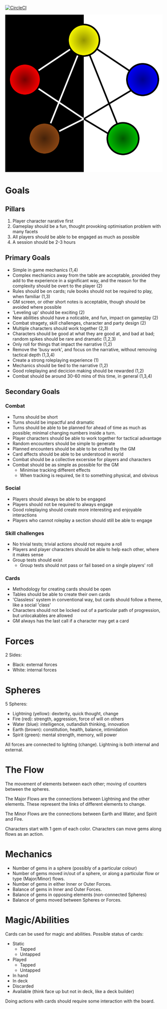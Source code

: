 [![CircleCI](https://circleci.com/gh/LukeAngove/MyRPG.svg?style=svg)](https://circleci.com/gh/LukeAngove/MyRPG)

![Image](images/board.svg)

# Goals
## Pillars
1. Player character narative first
2. Gameplay should be a fun, thought provoking optimisation problem with many facets
3. All players should be able to be engaged as much as possible
4. A session should be 2-3 hours

## Primary Goals
 - Simple in game mechanics (1,4)
 - Complex mechianics away from the table are acceptable, provided they add to the experience in a significant way, and the reason for the complexity should be overt to the player (2)
 - Rules should be on cards; rule books should not be required to play, when familiar (1,3)
 - GM screen, or other short notes is acceptable, though should be avoided where possible
 - 'Leveling up' should be exciting (2)
 - New abilities should have a noticable, and fun, impact on gameplay (2)
 - Combat stragety, skill challenges, character and party design (2)
 - Multiple characters should work together (2,3)
 - Characters should be good at what they are good at, and bad at bad; random spikes should be rare and dramatic (1,2,3)
 - Only roll for things that impact the narrative (1,2)
 - Remove the 'busy work', and focus on the narrative, without removing tactical depth (1,3,4)
 - Create a strong roleplaying experience (1)
 - Mechanics should be tied to the narrative (1,2)
 - Good roleplaying and decicion making should be rewarded (1,2)
 - Combat should be around 30-60 mins of this time, in general (1,3,4)
 
## Secondary Goals
### Combat
 - Turns should be short
 - Turns should be impactful and dramatic
 - Turns should be able to be planned for ahead of time as much as possible; minimal changing numbers inside a turn.
 - Player characters should be able to work together for tactical advantage
 - Random encounters should be simple to generate
 - Planned encounters should be able to be crafted by the GM
 - Card affects should be able to be understood in world
 - Combat should be a collective excersise for players and characters
 - Combat should be as simple as possible for the GM
    - Minimise tracking different effects
    - When tracking is required, tie it to something physical, and obvious

### Social
 - Players should always be able to be engaged
 - Players should not be required to always engage
 - Good roleplaying should create more interesting and enjoyable interactions
 - Players who cannot roleplay a section should still be able to engage

### Skill challenges
 - No trivial tests; trivial actions should not require a roll
 - Players and player characters should be able to help each other, where it makes sense
 - Group tests should exist
    - Group tests should not pass or fail based on a single players' roll

### Cards
 - Methodology for creating cards should be open
 - Tables should be able to create their own cards
 - 'Classless' system in conventional way, but cards should follow a theme, like a social 'class'
 - Characters should not be locked out of a particular path of progression, but unlocakables are allowed
 - GM always has the last call if a character may get a card

# Forces
2 Sides:
 - Black: external forces
 - White: internal forces

# Spheres
5 Spheres:
 - Lightning (yellow): dexterity, quick thought, change
 - Fire (red): strength, aggression, force of will on others
 - Water (blue): intelligence, outlandish thinking, innovation
 - Earth (brown): constitution, health, balance, intimidation
 - Spirit (green): mental strength, memory, will power

All forces are connected to lighting (change). Lightning is both internal and external.

# The Flow
The movement of elements between each other; moving of counters between the spheres.

The Major Flows are the connections between Lightning and the other elements. These represent the links of different
elements to change.

The Minor Flows are the connections between Earth and Water, and Spirit and Fire.

Characters start with 1 gem of each color.
Characters can move gems along flows as an action.

# Mechanics
- Number of gems in a sphere (possibly of a particular colour)
- Number of gems moved in/out of a sphere, or along a particular flow or type (Major/Minor) flows.
- Number of gems in either Inner or Outer Forces. 
- Balance of gems in Inner and Outer Forces. 
- Balance of gems in opposing elements (non-connected Spheres)
- Balance of gems moved between Spheres or Forces.

# Magic/Abilities
Cards can be used for magic and abilities. Possible status of cards:
- Static
    - Tapped
    - Untapped
- Played
    - Tapped
    - Untapped
- In hand
- In deck
- Discarded
- Available (think face up but not in deck, like a deck builder)

Doing actions with cards should require some interaction with the board.
